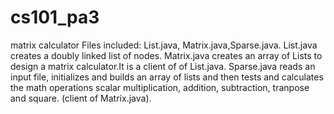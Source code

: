 # cs101_pa3
matrix calculator
Files included: List.java, Matrix.java,Sparse.java.
List.java creates a doubly linked list of nodes.
Matrix.java creates an array of Lists to design a matrix calculator.It is a client of of List.java.
Sparse.java reads an input file, initializes and builds an array of lists
            and then tests and calculates the math operations
            scalar multiplication, addition, subtraction, tranpose and square.
            (client of Matrix.java).

